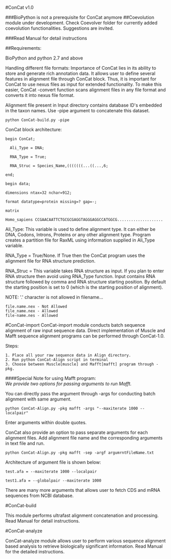 #ConCat v1.0

###BioPython is not a prerequisite for ConCat anymore
##Coevolution module under development. Check Coevolver folder for currently added coevolution functionalities. Suggestions are invited. 

###Read Manual for detail instructions

##Requirements:

BioPython and python 2.7 and above

Handling different file formats: Importance of ConCat lies in its ability to store and generate rich annotation data. It allows user to define several features in alignment file through ConCat block. Thus, it is important for ConCat to use nexus files as input for extended functionality. To make this easier, ConCat -convert function scans alignment files in any file format and converts it into nexus file format. 

Alignment file present in Input directory contains database ID's embedded in  the taxon names. Use -pipe argument to concatenate this dataset.

``` 
python ConCat-build.py -pipe
```

ConCat block architecture:

```
begin ConCat;

  Ali_Type = DNA; 

  RNA_Type = True; 

  RNA_Struc = Species_Name,(((((((...((...,6;

end;

begin data;

dimensions ntax=32 nchar=912;

format datatype=protein missing=? gap=-;

matrix

Homo_sapiens CCGAACAATTCTGCGCGAGGTAGGGAGGCCATGGCG....................
```

Ali_Type: This variable is used to define alignment type. It can either be DNA, Codons, Introns, Proteins or any other alignment type. Program creates a partition file for RaxML using information supplied in Ali_Type variable.

RNA_Type = True/None. If True then the ConCat program uses the alignment file for RNA structure prediction.

RNA_Struc = This variable takes RNA structure as input. If you plan to enter RNA structure then avoid using RNA_Type function. Input contains RNA structure followed by comma and RNA structure starting position. By default the starting position is set to 0 (which is the starting position of alignment).

NOTE: '.' character is not allowed in filename...

```
file.name.nex - Not Allowed
file_name.nex - Allowed
file-name.nes - Allowed
```

#ConCat-import
ConCat-import module conducts batch sequence alignment of raw input sequence data. Direct implementation of Muscle and Mafft sequence alignment programs can be performed through ConCat-1.0.

Steps:
```
1. Place all your raw sequence data in Align directory. 
2. Run python ConCat-Align script in terminal
3. Choose between Muscle[muscle] and Mafft[mafft] program through -pkg. 
```

####Special Note for using Mafft program:  
*We provide two options for passing arguments to run Mafft.*

You can directly pass the argument through -args for conducting batch alignment with same argument.

```
python ConCat-Align.py -pkg mafft -args "--maxiterate 1000 --localpair"
```

Enter arguments within double quotes.


ConCat also provide an option to pass separate arguments for each alignment files. Add alignment file name and the corresponding arguments in text file and run.
```
python ConCat-Align.py -pkg mafft -sep -argf argumrntFileName.txt
```

Architecture of argument file is shown below:

```
test.afa = --maxiterate 1000 --localpair

test1.afa = --globalpair --maxiterate 1000
```

There are many more arguments that allows user to fetch CDS and mRNA sequences from NCBI database.

#ConCat-build

This module performs ultrafast alignment concatenation and processing. Read Manual for detail instructions.

#ConCat-analyze

ConCat-analyze module allows user to perform various sequence alignment based analysis to retrieve biologically significant information. Read Manual for the detailed instructions.


